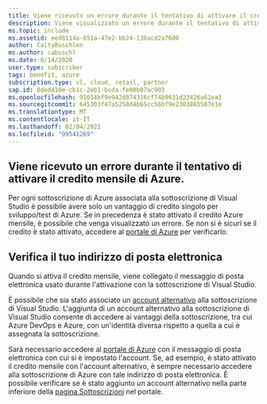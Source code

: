 ```yaml
---
title: Viene ricevuto un errore durante il tentativo di attivare il credito mensile di Azure
description: Viene visualizzato un errore durante il tentativo di attivare il credito mensile di Azure incluso con la sottoscrizione di Visual Studio.
ms.topic: include
ms.assetid: eed8114a-651a-47e2-bb24-130acd2a76d0
author: CaityBuschlen
ms.author: cabuschl
ms.date: 8/14/2020
user.type: subscriber
tags: benefit, azure
subscription.type: vl, cloud, retail, partner
sap.id: 8dedd10e-cb1c-2eb1-bcda-fe00b07ac903
ms.openlocfilehash: 91014bf9e942d874316cf74b9631d23426a61ea1
ms.sourcegitcommit: 645303f47a5258d4b65cc56bf9e2303865587e1e
ms.translationtype: MT
ms.contentlocale: it-IT
ms.lasthandoff: 02/04/2021
ms.locfileid: "99541269"
---
```

## <a name="im-getting-an-error-while-trying-to-activate-my-azure-monthly-credit"></a>Viene ricevuto un errore durante il tentativo di attivare il credito mensile di Azure.

Per ogni sottoscrizione di Azure associata alla sottoscrizione di Visual Studio è possibile avere solo un vantaggio di credito singolo per sviluppo/test di Azure. Se in precedenza è stato attivato il credito Azure mensile, è possibile che venga visualizzato un errore. Se non si è sicuri se il credito è stato attivato, accedere al [portale di Azure](https://portal.azure.com/) per verificarlo. 

## <a name="verify-your-email"></a>Verifica il tuo indirizzo di posta elettronica 

Quando si attiva il credito mensile, viene collegato il messaggio di posta elettronica usato durante l'attivazione con la sottoscrizione di Visual Studio.  

È possibile che sia stato associato un [account alternativo](https://docs.microsoft.com/visualstudio/subscriptions/vs-alternate-identity) alla sottoscrizione di Visual Studio. L'aggiunta di un account alternativo alla sottoscrizione di Visual Studio consente di accedere ai vantaggi della sottoscrizione, tra cui Azure DevOps e Azure, con un'identità diversa rispetto a quella a cui è assegnata la sottoscrizione.  

Sarà necessario accedere al [portale di Azure](https://portal.azure.com/) con il messaggio di posta elettronica con cui si è impostato l'account. Se, ad esempio, è stato attivato il credito mensile con l'account alternativo, è sempre necessario accedere alla sottoscrizione di Azure con tale indirizzo di posta elettronica. È possibile verificare se è stato aggiunto un account alternativo nella parte inferiore della [pagina Sottoscrizioni](https://my.visualstudio.com/subscriptions) nel portale.